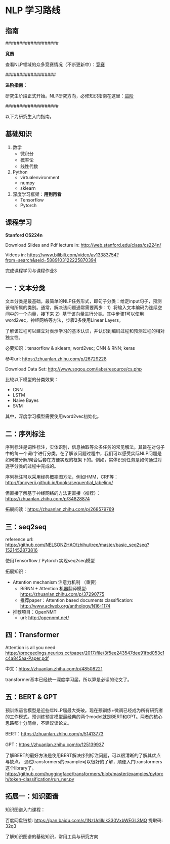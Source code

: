 # NLP 学习路线

## 指南

###################

**竞赛**

查看NLP领域的众多竞赛情况（不断更新中）：[竞赛](https://github.com/nine09/NLP-Syllabus/blob/master/NLP_Competitions.md)

##################

**进阶指南：**

研究生阶段正式开始。NLP研究方向，必修知识指南在这里：[进阶](https://github.com/nine09/NLP-Syllabus/blob/master/researcher.md)

###################

以下为研究生入门指南。

## 基础知识

1. 数学
	- 微积分
	- 概率论
	- 线性代数
2. Python
	- virtualenvironment
	- numpy
	- sklearn
3. 深度学习框架：**用到再看**
	- Tensorflow
	- Pytorch

## 课程学习

**Stanford CS224n**

Download Slides and Pdf lecture in: http://web.stanford.edu/class/cs224n/

Videos in: https://www.bilibili.com/video/av13383754?from=search&seid=5889103122225870394

完成课程学习与课程作业3

## 一：文本分类

文本分类是最基础，最简单的NLP任务形式，即句子分类：给定input句子，预测该句所属的类别。通常，解决该问题通常需要两步：1）将输入文本编码为连续空间中的一个向量，接下来 2）基于该向量进行分类。其中步骤1可以使用word2vec，神经网络等方法，步骤2多使用Linear Layers。

了解该过程可以建立对表示学习的基本认识，并认识到编码过程和预测过程的相对独立性。

必要知识：tensorflow & sklearn; word2vec; CNN & RNN; keras

参考url: https://zhuanlan.zhihu.com/p/26729228

Download Data Set: http://www.sogou.com/labs/resource/cs.php

比较以下模型的分类效果：

- CNN
- LSTM
- Naive Bayes
- SVM

其中，深度学习模型需要使用word2vec初始化。

## 二：序列标注

序列标注是词性标注，实体识别，信息抽取等众多任务的常见解法。其旨在对句子中的每一个词/字进行分类。在了解该问题过程中，我们可以感受实际NLP问题是如何被分解/聚合后套在方便实现的框架下的。例如，实体识别任务是如何通过对逐字分类的过程中完成的。

序列标注可以采用经典概率图方法，例如HMM，CRF等：http://fancyerii.github.io/books/sequential_labeling/

但直接了解基于神经网络的方法更直接（推荐）：https://zhuanlan.zhihu.com/p/34828874

拓展阅读：https://zhuanlan.zhihu.com/p/268579769

## 三：seq2seq

reference url: https://github.com/NELSONZHAO/zhihu/tree/master/basic_seq2seq?1521452873816

使用Tensorflow / Pytorch 实现seq2seq模型

拓展知识：

- Attention mechanism 注意力机制 （重要）
	- BiRNN + Attention 机器翻译模型: https://zhuanlan.zhihu.com/p/37290775
	- 推荐paper：Attention based documents classification: http://www.aclweb.org/anthology/N16-1174
- 推荐项目：OpenNMT
	- url: http://opennmt.net/

## 四：Transformer

Attention is all you need: https://proceedings.neurips.cc/paper/2017/file/3f5ee243547dee91fbd053c1c4a845aa-Paper.pdf

中文：https://zhuanlan.zhihu.com/p/48508221

transformer基本已经统一深度学习届，所以算是必读的论文了。

## 五：BERT & GPT

预训练语言模型是近些年NLP届最大突破。现在预训练+微调已经成为所有研究者的工作模式。预训练预言模型最经典的两个model就是BERT和GPT。两者的核心思路都十分简单，不建议读论文。

BERT：https://zhuanlan.zhihu.com/p/51413773

GPT：https://zhuanlan.zhihu.com/p/125139937

了解BERT的最好方法是使用BERT解决序列标注问题，可以很清晰的了解其优点与缺点。
通过transformers的example可以很好的了解，顺便入门transformers这个library了。
https://github.com/huggingface/transformers/blob/master/examples/pytorch/token-classification/run_ner.py


## 拓展一：知识图谱

知识图谱入门课程：

百度网盘链接: https://pan.baidu.com/s/1NzUdiIkIk330VxbWEGL3MQ 提取码: 32q3

了解知识图谱的基础知识，常用工具与研究方向